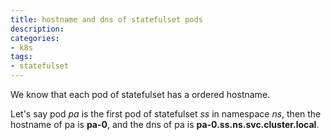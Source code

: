 ```yaml
---
title: hostname and dns of statefulset pods
description: 
categories:
- k8s
tags:
- statefulset
---
```

We know that each pod of statefulset has a ordered hostname. 

Let's say pod *pa* is the first pod of statefulset *ss* in namespace *ns*, then the hostname of pa is **pa-0**, and the dns of pa is **pa-0.ss.ns.svc.cluster.local**.


